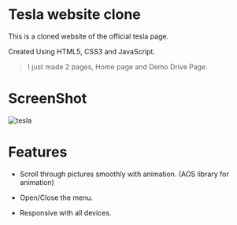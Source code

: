 # Tesla website clone

This is a cloned website of the official tesla page.

Created Using HTML5, CSS3 and JavaScript.

> I just made 2 pages, Home page and Demo Drive Page.

# ScreenShot
![tesla](https://github.com/deepakpcode/tesla_clone/assets/133647187/adf24863-a27f-46cc-9015-08bc3ffe6415)

# Features
+ Scroll through pictures smoothly with animation. (AOS library for animation)

+ Open/Close the menu.

+ Responsive with all devices.
